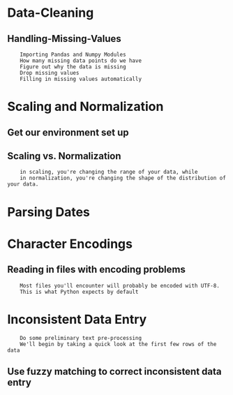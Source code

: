 # Data-Cleaning
## Handling-Missing-Values
        Importing Pandas and Numpy Modules
        How many missing data points do we have
        Figure out why the data is missing
        Drop missing values
        Filling in missing values automatically
# Scaling and Normalization
## Get our environment set up

## Scaling vs. Normalization
        in scaling, you're changing the range of your data, while
        in normalization, you're changing the shape of the distribution of your data.
# Parsing Dates
# Character Encodings
## Reading in files with encoding problems
        Most files you'll encounter will probably be encoded with UTF-8. 
        This is what Python expects by default
# Inconsistent Data Entry
        Do some preliminary text pre-processing
        We'll begin by taking a quick look at the first few rows of the data
## Use fuzzy matching to correct inconsistent data entry
